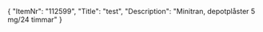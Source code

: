{
  "ItemNr": "112599",
  "Title": "test",
  "Description": "Minitran, depotplåster 5 mg/24 timmar"
}